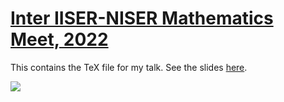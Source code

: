 # [Inter IISER-NISER Mathematics Meet, 2022](https://math.iiserkol.ac.in/iinmm/)

This contains the TeX file for my talk. See the slides [here](https://students.iiserkol.ac.in/~sp17rs038/assets/attachments/IINMM-2022.pdf).

![](IINMM-2022-slide-sc.png=x750)
